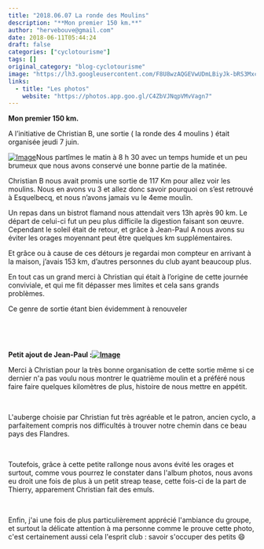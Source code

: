 ```yaml
---
title: "2018.06.07 La ronde des Moulins"
description: "**Mon premier 150 km.**"
author: "hervebouve@gmail.com"
date: 2018-06-11T05:44:24
draft: false
categories: ["cyclotourisme"]
tags: []
original_category: "blog-cyclotourisme"
image: "https://lh3.googleusercontent.com/F8U8wzAQGEVwUDmLBiyJk-bRS3MxcLe451UmlWBzuC_AKr83g8czCb1fkkdZ73rkFGPzmRlrqwNASrdzlC2xmdfOgxqvEIc3kxTMcWGuiBkMYCDG1hBVm2WC2a_GA5YrmpR0xKIz1OSAlAQl4eg61cEbZDWleo1Xu42xmRLLfEKOlALsVUtX_sEWftnZZprgRE3-9EdOV7hkQqa3QtFQjE9zySQM8kbTKk6uBEz6YKKcID3Lk_7PBxiPmtiCu43NFH3X2Gub2FCfd0ZcTSqMZCENLeNUGnL6q7GBuyDfXo9ZMcftAzKjrIEY85YlNJ7Mfcv1nnpd1A11jvruNu4k2igKwR2GpKryT6viiUIy6ZQ6YYq4VO-odCgoyCoMG7Ykq3Ml7EA5w6hhOEXysaEnvJYsWJ_tx8Mb55Kgb5NEYBrjCm2fXbeURUzJUUUdgYRYLGhesIJlL__cWa6JTcdoVIikhq9k9M5qN57Z-9Fo-rahM-5XQeLISAB2793rK8kOpiDHu7z3Kbig9s3A5TBhxHI_IOdKmerYzfUb-DYIF_zybfvczLTv3lzHIIxf5jbFTEOw533Ih4umgpcqvDmGAPCgNrWpFoA1twrWfyTh=w1024-h768-no"
links:
  - title: "Les photos"
    website: "https://photos.app.goo.gl/C4ZbVJNqpVMvVagn7"
---
```


**Mon premier 150 km.**

<!--more-->

A l’initiative de Christian B, une sortie ( la ronde des 4 moulins ) était organisée jeudi 7 juin.

[![Image](https://lh3.googleusercontent.com/jmDulrax9VQJxS0ibX_a7Qx41520BizVjVZpvkdEZD9rHE3lp3pok9_yHdDr685Ov4b3mt4Z3fuuWApRXJLv7KXppLJ_sA5S9Ijpjx-br8OHKaIgNqY03xXWbnG4Im5lGKkgTkvFQLT8NCNDfqwZP5_NYdwSNwKu1Z3pUQwYyC3xloE1piUXvCsjXJGLI-9smgZTYBW4V6Hf-6OfnMWqfRhH66MeOCZIMT6ups4VzQ2pNy7TlCwcbZAMDScDxkA5gv0lLXadYoNq9IgWFxXXVkaFrU2xRbpud5agMdHzwR6hN1N7s975EdKmOREQt1Qbz0VAEBEE2Mice-MIT0K4USzofI9o1NnonynVmnHfb4kyRB1t4ByUeA3Sa6C44aTuEtgtkQkT4p-RCoHseOXIbVFXUujv2zrhVsEOPT9X_aywxzQhbEDiufMwXMX7BIW5PS4qAwr_sWlEDUz0XR4bXQDpxjpEvOx4AJfv0C6vXirJPa18ky2wUjOulZ4dS3HSZrIx6B882tUeN6rFdiXpOUNDUE7eavhM0deaRQ6bVuboowVNrhE9zT0xa9N_nQbkCPgraE7yNwGFBYssl5-m27Vqmn-w1LpvWLar8wBPWPp2pEUT33RiVAZ_i86Nh6nFVdLSQpbvtLIB11jlclVSQ7JkL1sqlFrglQ=w1024-h768-no)](https://lh3.googleusercontent.com/jmDulrax9VQJxS0ibX_a7Qx41520BizVjVZpvkdEZD9rHE3lp3pok9_yHdDr685Ov4b3mt4Z3fuuWApRXJLv7KXppLJ_sA5S9Ijpjx-br8OHKaIgNqY03xXWbnG4Im5lGKkgTkvFQLT8NCNDfqwZP5_NYdwSNwKu1Z3pUQwYyC3xloE1piUXvCsjXJGLI-9smgZTYBW4V6Hf-6OfnMWqfRhH66MeOCZIMT6ups4VzQ2pNy7TlCwcbZAMDScDxkA5gv0lLXadYoNq9IgWFxXXVkaFrU2xRbpud5agMdHzwR6hN1N7s975EdKmOREQt1Qbz0VAEBEE2Mice-MIT0K4USzofI9o1NnonynVmnHfb4kyRB1t4ByUeA3Sa6C44aTuEtgtkQkT4p-RCoHseOXIbVFXUujv2zrhVsEOPT9X_aywxzQhbEDiufMwXMX7BIW5PS4qAwr_sWlEDUz0XR4bXQDpxjpEvOx4AJfv0C6vXirJPa18ky2wUjOulZ4dS3HSZrIx6B882tUeN6rFdiXpOUNDUE7eavhM0deaRQ6bVuboowVNrhE9zT0xa9N_nQbkCPgraE7yNwGFBYssl5-m27Vqmn-w1LpvWLar8wBPWPp2pEUT33RiVAZ_i86Nh6nFVdLSQpbvtLIB11jlclVSQ7JkL1sqlFrglQ=w1024-h768-no)Nous partîmes le matin à 8 h 30 avec un temps humide et un peu brumeux que nous avons conservé une bonne partie de la matinée.

Christian B nous avait promis une sortie de 117 Km pour allez voir les moulins. Nous en avons vu 3 et allez donc savoir pourquoi on s’est retrouvé à Esquelbecq, et nous n’avons jamais vu le 4eme moulin.

Un repas dans un bistrot flamand nous attendait vers 13h après 90 km. Le départ de celui-ci fut un peu plus difficile la digestion faisant son œuvre. Cependant le soleil était de retour, et grâce à Jean-Paul A nous avons su éviter les orages moyennant peut être quelques km supplémentaires.

Et grâce ou à cause de ces détours je regardai mon compteur en arrivant à la maison, j’avais 153 km, d’autres personnes du club ayant beaucoup plus.

En tout cas un grand merci à Christian qui était à l’origine de cette journée conviviale, et qui me fit dépasser mes limites et cela sans grands problèmes.

Ce genre de sortie étant bien évidemment à renouveler

&nbsp;

&nbsp;

**Petit ajout de Jean-Paul :[![Image](https://lh3.googleusercontent.com/FiBSTCh3lyQBkewGvOTjLyTDT_DD6-hLOYtrljeX2Wat1OfujhyASgwNfEb5_-Zcp5smosXAcfOsIKPV3vXv1xR-RA8qjk51VYKTaAql-UevwiYYKliIgcgu48F74OTmrFJKV7g_JcvEUZUNWEce5F1Y6oI4HcyX2yv9rmEtGdifzkj-4F7yQ5cMQsM7AJa6id1uI2-SeYdpsX5CZfZHSoClWl8SHnY2bnAowBBCLrmjTCOYeLJBQcyUSQmlnsozqJt9VWt12ntH-aS6olq3j1UeMS65lmYbspjQUdM9i5-83azuhrChsCDcaBKNZf-NI52vMz5yf2zcTSFJHO5dUSkOJtSSBu_goAqhZTrebo-d5t5zpyahDrqwOPhTKXVMvp-E3oGAuUEQypKS4lb6B5fPYZhjhlfaEKH8NSeAI7MI5a2AjimTpTCSkq6v45RkVNCXRhdBZ4iNBb8iU_nFdorssdIrh56Okj7tzHlsD0R9FmkuI1BRv984uVHfmSw7l-aC3YC-N9R_Ax6IZbGLduSGU--e7Y-ZrPX4MtnHWB5e2LNrSBMrh2YWWCTFgVXFmgc9cos_FoltT8BzU8t80gFDCIaFxTm8kNPR2LojQzXGZfhMH0fntHRjAiIHvd3PHbYf7v9rDEfzhTaK03SBAHW6v-kJV8wltQ=w692-h922-no)](https://lh3.googleusercontent.com/FiBSTCh3lyQBkewGvOTjLyTDT_DD6-hLOYtrljeX2Wat1OfujhyASgwNfEb5_-Zcp5smosXAcfOsIKPV3vXv1xR-RA8qjk51VYKTaAql-UevwiYYKliIgcgu48F74OTmrFJKV7g_JcvEUZUNWEce5F1Y6oI4HcyX2yv9rmEtGdifzkj-4F7yQ5cMQsM7AJa6id1uI2-SeYdpsX5CZfZHSoClWl8SHnY2bnAowBBCLrmjTCOYeLJBQcyUSQmlnsozqJt9VWt12ntH-aS6olq3j1UeMS65lmYbspjQUdM9i5-83azuhrChsCDcaBKNZf-NI52vMz5yf2zcTSFJHO5dUSkOJtSSBu_goAqhZTrebo-d5t5zpyahDrqwOPhTKXVMvp-E3oGAuUEQypKS4lb6B5fPYZhjhlfaEKH8NSeAI7MI5a2AjimTpTCSkq6v45RkVNCXRhdBZ4iNBb8iU_nFdorssdIrh56Okj7tzHlsD0R9FmkuI1BRv984uVHfmSw7l-aC3YC-N9R_Ax6IZbGLduSGU--e7Y-ZrPX4MtnHWB5e2LNrSBMrh2YWWCTFgVXFmgc9cos_FoltT8BzU8t80gFDCIaFxTm8kNPR2LojQzXGZfhMH0fntHRjAiIHvd3PHbYf7v9rDEfzhTaK03SBAHW6v-kJV8wltQ=w692-h922-no)**

Merci à Christian pour la très bonne organisation de cette sortie même si ce dernier n'a pas voulu nous montrer le quatrième moulin et a préféré nous faire faire quelques kilomètres de plus, histoire de nous mettre en appétit.

&nbsp;

L'auberge choisie par Christian fut très agréable et le patron, ancien cyclo, a parfaitement compris nos difficultés à trouver notre chemin dans ce beau pays des Flandres.

&nbsp;

Toutefois, grâce à cette petite rallonge nous avons évité les orages et surtout, comme vous pourrez le constater dans l'album photos, nous avons eu droit une fois de plus à un petit streap tease, cette fois-ci de la part de Thierry, apparement Christian fait des emuls.

&nbsp;

Enfin, j'ai une fois de plus particulièrement apprécié l'ambiance du groupe, et surtout la délicate attention à ma personne comme le prouve cette photo, c'est certainement aussi cela l'esprit club : savoir s'occuper des petits&nbsp;😄